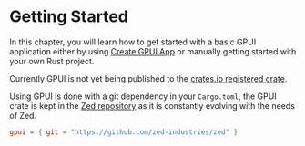 # Getting Started

In this chapter, you will learn how to get started with a basic GPUI application either by using [Create GPUI App](https://github.com/zed-industries/create-gpui-app) or manually getting started with your own Rust project.

Currently GPUI is not yet being published to the [crates.io registered crate](https://crates.io/crates/gpui).

Using GPUI is done with a git dependency in your `Cargo.toml`, the GPUI crate is kept in the [Zed repository](https://github.com/zed-industries/zed) as it is constantly evolving with the needs of Zed.

```toml
gpui = { git = "https://github.com/zed-industries/zed" }
```
